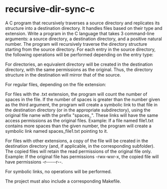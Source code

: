 # recursive-dir-sync-c
A C program that recursively traverses a source directory and replicates its structure into a destination directory. It handles files based on their type and extension.
Write a program in the C language that takes 3 command-line arguments: a source directory, a destination directory, and a positive natural number.
The program will recursively traverse the directory structure starting from the source directory. For each entry in the source directory, the following operations will be performed depending on the entry type:

For directories, an equivalent directory will be created in the destination directory, with the same permissions as the original. Thus, the directory structure in the destination will mirror that of the source.

For regular files, depending on the file extension:

For files with the .txt extension, the program will count the number of spaces in the file. If the number of spaces is greater than the number given as the third argument, the program will create a symbolic link to that file in the destination directory (or in the appropriate subdirectory), using the original file name with the prefix "spaces_". These links will have the same access permissions as the original files.
Example: If a file named file1.txt contains more spaces than the given number, the program will create a symbolic link named spaces_file1.txt pointing to it.

For files with other extensions, a copy of the file will be created in the destination directory (and, if applicable, in the corresponding subfolder). The copied files will retain the read permissions of the original file only.
Example: If the original file has permissions -rwx-wxr-x, the copied file will have permissions -r-----r--.

For symbolic links, no operations will be performed.

The project must also include a corresponding Makefile.
